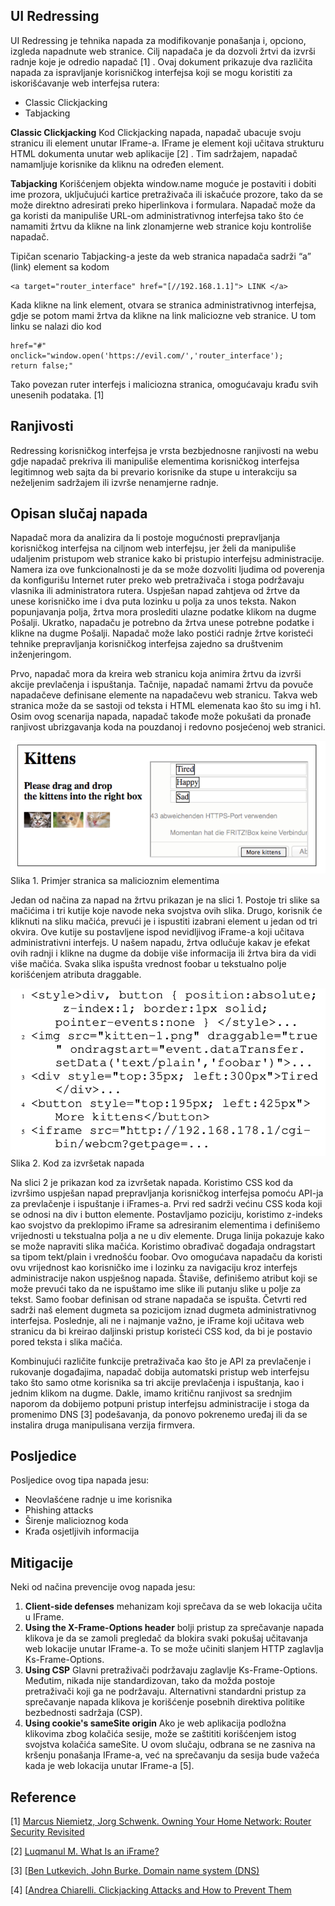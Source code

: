 ## UI Redressing

UI Redressing je tehnika napada za modifikovanje ponašanja i, opciono, izgleda napadnute web stranice. Cilj napadača je da dozvoli žrtvi da izvrši radnje koje je odredio napadač [1] . Ovaj dokument prikazuje dva različita napada za ispravljanje korisničkog interfejsa koji se mogu koristiti za iskorišćavanje web interfejsa rutera:

- Classic Clickjacking
- Tabjacking

**Classic Clickjacking**
Kod Clickjacking napada, napadač ubacuje svoju stranicu ili element unutar IFrame-a. IFrame je element koji učitava strukturu HTML dokumenta unutar web aplikacije [2] . Tim sadržajem, napadač namamljuje korisnike da kliknu na određen element.

**Tabjacking**
Korišćenjem objekta window.name moguće je postaviti i dobiti ime prozora, uključujući kartice pretraživača ili iskačuće prozore, tako da se može direktno adresirati preko hiperlinkova i formulara. Napadač može da ga koristi da manipuliše URL-om administrativnog interfejsa tako što će namamiti žrtvu da klikne na link zlonamjerne web stranice koju kontroliše napadač.

Tipičan scenario Tabjacking-a jeste da web stranica napadača sadrži “a” (link) element sa kodom

    <a target="router_interface" href="[//192.168.1.1]"> LINK </a>

Kada klikne na link element, otvara se stranica administrativnog interfejsa, gdje se potom mami žrtva da klikne na link maliciozne veb stranice. U tom linku se nalazi dio kod

    href="#"
    onclick="window.open('https://evil.com/','router_interface');
    return false;"

Tako povezan ruter interfejs i maliciozna stranica, omogućavaju krađu svih unesenih podataka. [1]

## Ranjivosti

Redressing korisničkog interfejsa je vrsta bezbjednosne ranjivosti na webu gdje napadač prekriva ili manipuliše elementima korisničkog interfejsa legitimnog web sajta da bi prevario korisnike da stupe u interakciju sa neželjenim sadržajem ili izvrše nenamjerne radnje.

## Opisan slučaj napada

Napadač mora da analizira da li postoje mogućnosti prepravljanja korisničkog interfejsa na ciljnom web interfejsu, jer želi da manipuliše udaljenim pristupom web stranice kako bi pristupio interfejsu administracije. Namera iza ove funkcionalnosti je da se može dozvoliti ljudima od poverenja da konfigurišu Internet ruter preko web pretraživača i stoga podržavaju vlasnika ili administratora rutera. Uspješan napad zahtjeva od žrtve da unese korisničko ime i dva puta lozinku u polja za unos teksta. Nakon popunjavanja polja, žrtva mora proslediti ulazne podatke klikom na dugme Pošalji. Ukratko, napadaču je potrebno da žrtva unese potrebne podatke i klikne na dugme Pošalji. Napadač može lako postići radnje žrtve koristeći tehnike prepravljanja korisničkog interfejsa zajedno sa društvenim inženjeringom.

Prvo, napadač mora da kreira web stranicu koja animira žrtvu da izvrši akcije prevlačenja i ispuštanja. Tačnije, napadač namami žrtvu da povuče napadačeve definisane elemente na napadačevu web stranicu. Takva web stranica može da se sastoji od teksta i HTML elemenata kao što su img i h1. Osim ovog scenarija napada, napadač takođe može pokušati da pronađe ranjivost ubrizgavanja koda na pouzdanoj i redovno posjećenoj web stranici.

![Botnet.png](Images/Cats.png)
<br>
Slika 1. Primjer stranica sa malicioznim elementima

Jedan od načina za napad na žrtvu prikazan je na slici 1. Postoje tri slike sa mačićima i tri kutije koje navode neka svojstva ovih slika. Drugo, korisnik će kliknuti na sliku mačića, prevući je i ispustiti izabrani element u jedan od tri okvira. Ove kutije su postavljene ispod nevidljivog iFrame-a koji učitava administrativni interfejs. U našem napadu, žrtva odlučuje kakav je efekat ovih radnji i klikne na dugme da dobije više informacija ili žrtva bira da vidi više mačića. Svaka slika ispušta vrednost foobar u tekstualno polje korišćenjem atributa draggable.

![Botnet.png](Images/UIRedressingCode.png)
<br> Slika 2. Kod za izvršetak napada

Na slici 2 je prikazan kod za izvršetak napada. Koristimo CSS kod da izvršimo uspješan napad prepravljanja korisničkog interfejsa pomoću API-ja za prevlačenje i ispuštanje i iFrames-a. Prvi red sadrži većinu CSS koda koji se odnosi na div i button elemente. Postavljamo poziciju, koristimo z-indeks kao svojstvo da preklopimo iFrame sa adresiranim elementima i definišemo vrijednosti u tekstualna polja a ne u div elemente. Druga linija pokazuje kako se može napraviti slika mačića. Koristimo obrađivač događaja ondragstart sa tipom tekt/plain i vrednošću foobar. Ovo omogućava napadaču da koristi ovu vrijednost kao korisničko ime i lozinku za navigaciju kroz interfejs administracije nakon uspješnog napada. Štaviše, definišemo atribut koji se može prevući tako da ne ispuštamo ime slike ili putanju slike u polje za tekst. Samo foobar definisan od strane napadača se ispušta. Četvrti red sadrži naš element dugmeta sa pozicijom iznad dugmeta administrativnog interfejsa. Poslednje, ali ne i najmanje važno, je iFrame koji učitava web stranicu da bi kreirao daljinski pristup koristeći CSS kod, da bi je postavio pored teksta i slika mačića.

Kombinujući različite funkcije pretraživača kao što je API za prevlačenje i rukovanje događajima, napadač dobija automatski pristup web interfejsu tako što samo otme korisnika sa tri akcije prevlačenja i ispuštanja, kao i jednim klikom na dugme. Dakle, imamo kritičnu ranjivost sa srednjim naporom da dobijemo potpuni pristup interfejsu administracije i stoga da promenimo DNS [3] podešavanja, da ponovo pokrenemo uređaj ili da se instalira druga manipulisana verzija firmvera.

## Posljedice

Posljedice ovog tipa napada jesu:

- Neovlašćene radnje u ime korisnika
- Phishing attacks
- Širenje malicioznog koda
- Krađa osjetljivih informacija

## Mitigacije

Neki od načina prevencije ovog napada jesu:

1. **Client-side defenses** mehanizam koji sprečava da se web lokacija učita u IFrame.
2. **Using the X-Frame-Options header** bolji pristup za sprečavanje napada klikova je da se zamoli pregledač da blokira svaki pokušaj učitavanja web lokacije unutar IFrame-a. To se može učiniti slanjem HTTP zaglavlja Ks-Frame-Options.
3. **Using CSP** Glavni pretraživači podržavaju zaglavlje Ks-Frame-Options. Međutim, nikada nije standardizovan, tako da možda postoje pretraživači koji ga ne podržavaju. Alternativni standardni pristup za sprečavanje napada klikova je korišćenje posebnih direktiva politike bezbednosti sadržaja (CSP).
4. **Using cookie's sameSite origin** Ako je web aplikacija podložna klikovima zbog kolačića sesije, može se zaštititi korišćenjem istog svojstva kolačića sameSite. U ovom slučaju, odbrana se ne zasniva na kršenju ponašanja IFrame-a, već na sprečavanju da sesija bude važeća kada je web lokacija unutar IFrame-a [5].

## Reference

[1] [Marcus Niemietz, Jorg Schwenk. Owning Your Home Network: Router Security Revisited](https://arxiv.org/pdf/1506.04112.pdf)

[2] [Luqmanul M. What Is an iFrame?](https://www.hostinger.com/tutorials/what-is-iframe/)

[3] [[Ben Lutkevich, John Burke. Domain name system (DNS)](https://www.techtarget.com/searchnetworking/definition/domain-name-system)

[4] [[Andrea Chiarelli. Clickjacking Attacks and How to Prevent Them](https://auth0.com/blog/preventing-clickjacking-attacks/#Prevent-Clickjacking-Attacks)
